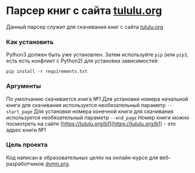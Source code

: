 # Парсер книг с сайта [tululu.org](https://tululu.org)

Данный парсер служит для скачивания книг с сайта [tululu.org](https://tululu.org)


### Как установить

Python3 должен быть уже установлен. 
Затем используйте `pip` (или `pip3`, есть есть конфликт с Python2) для установки зависимостей:
```
pip install -r requirements.txt
```

### Аргументы

По умолчанию скачивается книга №1
Для установки номера начальной книги для скачивания используется необязательный параметр `--start_page` 
Для установки номера конечной книги для скачивания используется необязательный параметр `--end_page`
Номер книги можно посмотреть на сайте [https://tululu.org/b1](https://tululu.org/b1) - это адрес книги №1

### Цель проекта

Код написан в образовательных целях на онлайн-курсе для веб-разработчиков [dvmn.org](https://dvmn.org/).